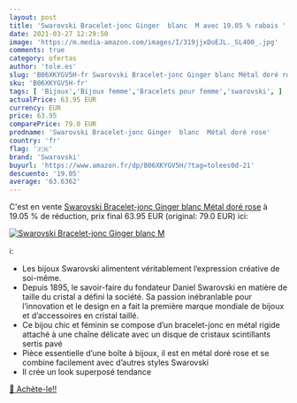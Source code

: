 ```yaml
---
layout: post
title: 'Swarovski Bracelet-jonc Ginger  blanc  M avec 19.05 % rabais '
date: 2021-03-27 12:29:50
image: 'https://m.media-amazon.com/images/I/319jjxDoEJL._SL400_.jpg'
comments: true
category: ofertas
author: 'tole.es'
slug: 'B06XKYGV5H-fr Swarovski Bracelet-jonc Ginger blanc Métal doré rose'
sku: 'B06XKYGV5H-fr'
tags: [ 'Bijoux','Bijoux femme','Bracelets pour femme','swarovski', ]
actualPrice: 63.95 EUR
currency: EUR
price: 63.95
comparePrice: 79.0 EUR
prodname: 'Swarovski Bracelet-jonc Ginger  blanc  Métal doré rose'
country: 'fr'
flag: '🇫🇷'
brand: 'Swarovski'
buyurl: 'https://www.amazon.fr/dp/B06XKYGV5H/?tag=tolees0d-21'
descuento: '19.05'
average: '63.6362'
---
```


C'est en vente [Swarovski Bracelet-jonc Ginger  blanc  Métal doré rose](https://www.amazon.fr/dp/B06XKYGV5H/?tag=tolees0d-21)  à  19.05 % de réduction, prix final  63.95 EUR (original: 79.0 EUR) ici:

[![Swarovski Bracelet-jonc Ginger  blanc  M](https://m.media-amazon.com/images/I/319jjxDoEJL._SL400_.jpg)](https://www.amazon.fr/dp/B06XKYGV5H/?tag=tolees0d-21)

ℹ️:

- Les bijoux Swarovski alimentent véritablement l’expression créative de soi-même.
- Depuis 1895, le savoir-faire du fondateur Daniel Swarovski en matière de taille du cristal a défini la société. Sa passion inébranlable pour l’innovation et le design en a fait la première marque mondiale de bijoux et d’accessoires en cristal taillé.
- Ce bijou chic et féminin se compose d’un bracelet-jonc en métal rigide attaché à une chaîne délicate avec un disque de cristaux scintillants sertis pavé
- Pièce essentielle d’une boîte à bijoux, il est en métal doré rose et se combine facilement avec d’autres styles Swarovski
- Il crée un look superposé tendance

[🛒 Achète-le!!](https://www.amazon.fr/dp/B06XKYGV5H/?tag=tolees0d-21)
